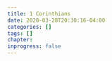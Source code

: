 ```yaml
---
title: 1 Corinthians
date: 2020-03-28T20:30:16-04:00
categories: []
tags: []
chapter: 
inprogress: false
---
```


